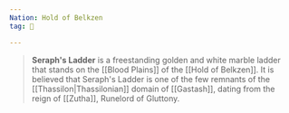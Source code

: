 ```yaml
---
Nation: Hold of Belkzen
tag: 🌃

---
```


> **Seraph's Ladder** is a freestanding golden and white marble ladder that stands on the [[Blood Plains]] of the [[Hold of Belkzen]]. It is believed that Seraph's Ladder is one of the few remnants of the [[Thassilon|Thassilonian]] domain of [[Gastash]], dating from the reign of [[Zutha]], Runelord of Gluttony.












